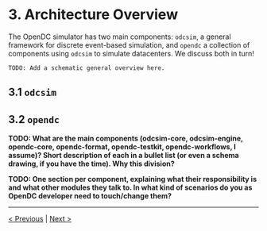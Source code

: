 # 3. Architecture Overview

The OpenDC simulator has two main components: `odcsim`, a general framework for discrete event-based simulation, and `opendc` a collection of components using `odcsim` to simulate datacenters. We discuss both in turn!

`TODO: Add a schematic general overview here.`

## 3.1 `odcsim`


## 3.2 `opendc`

**TODO: What are the main components (odcsim-core, odcsim-engine, opendc-core, opendc-format, opendc-testkit, opendc-workflows, I assume)? Short description of each in a bullet list (or even a schema drawing, if you have the time). Why this division?**

**TODO: One section per component, explaining what their responsibility is and what other modules they talk to. In what kind of scenarios do you as OpenDC developer need to touch/change them?**

---
[< Previous](setup.md) | [Next >](run.md)
